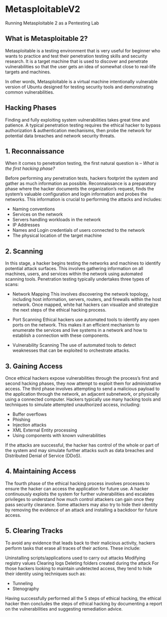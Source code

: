 # MetasploitableV2
Running Metasploitable 2 as a Pentesting Lab

## What is Metasploitable 2?

Metasploitable is a testing environment that is very useful for beginner who wants to practice and test their penetration testing skills and security research. It is a target machine that is used to discover and penetrate vulnerabilities so that the user gets an idea of somewhat close to real-life targets and machines.

In other words, Metasploitable is a virtual machine intentionally vulnerable version of Ubuntu designed for testing security tools and demonstrating common vulnerabilities.

## Hacking Phases

Finding and fully exploiting system vulnerabilities takes great time and patience. A typical penetration testing requires the ethical hacker to bypass authorization & authentication mechanisms, then probe the network for potential data breaches and network security threats.

## 1. Reconnaissance

When it comes to penetration testing, the first natural question is – *What is the first hacking phase?*

Before performing any penetration tests, hackers footprint the system and gather as much information as possible. Reconnaissance is a preparatory phase where the hacker documents the organization’s request, finds the system’s valuable configuration and login information and probes the networks. This information is crucial to performing the attacks and includes:

* Naming conventions
* Services on the network
* Servers handling workloads in the network
* IP Addresses
* Names and Login credentials of users connected to the network
* The physical location of the target machine

## 2. Scanning
In this stage, a hacker begins testing the networks and machines to identify potential attack surfaces. This involves gathering information on all machines, users, and services within the network using automated scanning tools. Penetration testing typically undertakes three types of scans:

* Network Mapping
This involves discovering the network topology, including host information, servers, routers, and firewalls within the host network. Once mapped, white hat hackers can visualize and strategize the next steps of the ethical hacking process.

* Port Scanning
Ethical hackers use automated tools to identify any open ports on the network. This makes it an efficient mechanism to enumerate the services and live systems in a network and how to establish a connection with these components.

* Vulnerability Scanning
The use of automated tools to detect weaknesses that can be exploited to orchestrate attacks.

## 3. Gaining Access
Once ethical hackers expose vulnerabilities through the process’s first and second hacking phases, they now attempt to exploit them for administrative access. The third phase involves attempting to send a malicious payload to the application through the network, an adjacent subnetwork, or physically using a connected computer. Hackers typically use many hacking tools and techniques to simulate attempted unauthorized access, including:

* Buffer overflows
* Phishing
* Injection attacks
* XML External Entity processing
* Using components with known vulnerabilities

If the attacks are successful, the hacker has control of the whole or part of the system and may simulate further attacks such as data breaches and Distributed Denial of Service (DDoS).

## 4. Maintaining Access
The fourth phase of the ethical hacking process involves processes to ensure the hacker can access the application for future use. A hacker continuously exploits the system for further vulnerabilities and escalates privileges to understand how much control attackers can gain once they pass security clearance. Some attackers may also try to hide their identity by removing the evidence of an attack and installing a backdoor for future access.

## 5. Clearing Tracks
To avoid any evidence that leads back to their malicious activity, hackers perform tasks that erase all traces of their actions. These include:

Uninstalling scripts/applications used to carry out attacks
Modifying registry values
Clearing logs
Deleting folders created during the attack
For those hackers looking to maintain undetected access, they tend to hide their identity using techniques such as:

* Tunneling
* Stenography

Having successfully performed all the 5 steps of ethical hacking, the ethical hacker then concludes the steps of ethical hacking by documenting a report on the vulnerabilities and suggesting remediation advice. 
